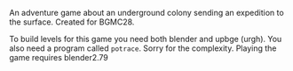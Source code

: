 An adventure game about an underground colony sending an expedition to the surface. Created for BGMC28.

To build levels for this game you need both blender and upbge (urgh). You also need a program called `potrace`. Sorry for the complexity.
Playing the game requires blender2.79
